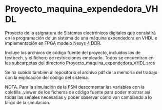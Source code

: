 # Proyecto_maquina_expendedora_VHDL
Proyecto de la asignatura de Sistemas electrónicos digitales que consistirá en la programación de un sistema de una máquina expendedora en VHDL e implementación en FPGA modelo Nexys 4 DDR.

Incluye los archivos de código fuente del proyecto, incluidos los de testbech, y el fichero de restricciones empleado. Todos se encuentran en las subcarpetas del directorio Proyecto_maquina_expendedora_VHDL.srcs

Se ha subido también al repositorio el archivo pdf de la memoria del trabajo con la explicación del código del sistema.

NOTA. Para la simulación de la FSM descomentar las variables con la coletilla _viewer de los ficheros de código fuente para poder mostrar así todas las señales necesarias y poder observar cómo van cambiando a lo largo de la simulación.
